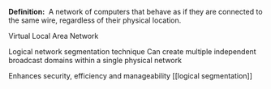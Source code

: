 **Definition:** 
 A network of computers that behave as if they are connected to the same wire, regardless of their physical location.

Virtual Local Area Network

Logical network segmentation technique
Can create multiple independent broadcast domains within a single physical network

Enhances security, efficiency and manageability
[[logical segmentation]]
